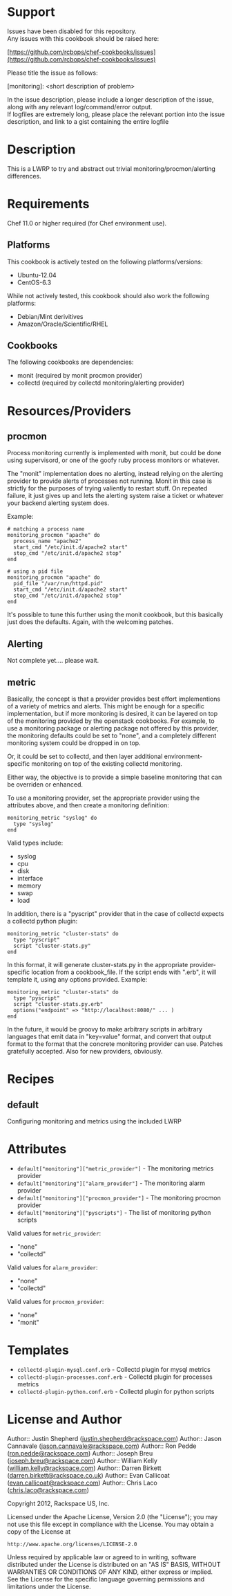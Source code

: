 Support
=======

Issues have been disabled for this repository.  
Any issues with this cookbook should be raised here:

[https://github.com/rcbops/chef-cookbooks/issues](https://github.com/rcbops/chef-cookbooks/issues)

Please title the issue as follows:

[monitoring]: \<short description of problem\>

In the issue description, please include a longer description of the issue, along with any relevant log/command/error output.  
If logfiles are extremely long, please place the relevant portion into the issue description, and link to a gist containing the entire logfile


Description
===========

This is a LWRP to try and abstract out trivial monitoring/procmon/alerting
differences.


Requirements
============

Chef 11.0 or higher required (for Chef environment use).

Platforms
---------

This cookbook is actively tested on the following platforms/versions:

* Ubuntu-12.04
* CentOS-6.3

While not actively tested, this cookbook should also work the following platforms:

* Debian/Mint derivitives
* Amazon/Oracle/Scientific/RHEL

Cookbooks
---------

The following cookbooks are dependencies:

* monit (required by monit procmon provider)
* collectd (required by collectd monitoring/alerting provider)

Resources/Providers
===================

procmon
-------

Process monitoring currently is implemented with monit, but could be
done using supervisord, or one of the goofy ruby process monitors or
whatever.

The "monit" implementation does no alerting, instead relying on the
alerting provider to provide alerts of processes not running.  Monit
in this case is strictly for the purposes of trying valiently to
restart stuff.  On repeated failure, it just gives up and lets the
alerting system raise a ticket or whatever your backend alerting
system does.

Example:

    # matching a process name
    monitoring_procmon "apache" do
      process_name "apache2"
      start_cmd "/etc/init.d/apache2 start"
      stop_cmd "/etc/init.d/apache2 stop"
    end

    # using a pid file
    monitoring_procmon "apache" do
      pid_file "/var/run/httpd.pid"
      start_cmd "/etc/init.d/apache2 start"
      stop_cmd "/etc/init.d/apache2 stop"
    end

It's possible to tune this further using the monit cookbook, but this
basically just does the defaults.  Again, with the welcoming patches.

Alerting
--------

Not complete yet.... please wait.

metric
------

Basically, the concept is that a provider provides best effort
implementions of a variety of metrics and alerts.  This might be
enough for a specific implementation, but if more monitoring is
desired, it can be layered on top of the monitoring provided by the
openstack cookbooks.  For example, to use a monitoring package or
alerting package not offered by this provider, the monitoring defaults
could be set to "none", and a completely different monitoring system
could be dropped in on top.

Or, it could be set to collectd, and then layer additional
environment-specific monitoring on top of the existing collectd
monitoring.

Either way, the objective is to provide a simple baseline monitoring
that can be overriden or enhanced.

To use a monitoring provider, set the appropriate provider using the
attributes above, and then create a monitoring definition:

    monitoring_metric "syslog" do
      type "syslog"
    end

Valid types include:

* syslog
* cpu
* disk
* interface
* memory
* swap
* load

In addition, there is a "pyscript" provider that in the case of collectd
expects a collectd python plugin:

    monitoring_metric "cluster-stats" do
      type "pyscript"
      script "cluster-stats.py"
    end

In this format, it will generate cluster-stats.py in the appropriate
provider-specific location from a cookbook_file.  If the script ends
with ".erb", it will template it, using any options provided.
Example:

    monitoring_metric "cluster-stats" do
      type "pyscript"
      script "cluster-stats.py.erb"
      options("endpoint" => "http://localhost:8080/" ... )
    end

In the future, it would be groovy to make arbitrary scripts in
arbitrary languages that emit data in "key=value" format, and convert
that output format to the format that the concrete monitoring provider
can use.  Patches gratefully accepted.  Also for new providers, obviously.

Recipes
=======

default
-------
Configuring monitoring and metrics using the included LWRP

Attributes
==========

* `default["monitoring"]["metric_provider"]` - The monitoring metrics provider
* `default["monitoring"]["alarm_provider"]` - The monitoring alarm provider
* `default["monitoring"]["procmon_provider"]` - The monitoring procmon provider
* `default["monitoring"]["pyscripts"]` - The list of monitoring python scripts

Valid values for `metric_provider`:

* "none"
* "collectd"

Valid values for `alarm_provider`:

* "none"
* "collectd"

Valid values for `procmon_provider`:

* "none"
* "monit"

Templates
=========
* `collectd-plugin-mysql.conf.erb` - Collectd plugin for mysql metrics
* `collectd-plugin-processes.conf.erb` - Collectd plugin for processes metrics
* `collectd-plugin-python.conf.erb` - Collectd plugin for python scripts

License and Author
==================

Author:: Justin Shepherd (<justin.shepherd@rackspace.com>)
Author:: Jason Cannavale (<jason.cannavale@rackspace.com>)
Author:: Ron Pedde (<ron.pedde@rackspace.com>)
Author:: Joseph Breu (<joseph.breu@rackspace.com>)
Author:: William Kelly (<william.kelly@rackspace.com>)
Author:: Darren Birkett (<darren.birkett@rackspace.co.uk>)
Author:: Evan Callicoat (<evan.callicoat@rackspace.com>)
Author:: Chris Laco (<chris.laco@rackspace.com>)

Copyright 2012, Rackspace US, Inc.

Licensed under the Apache License, Version 2.0 (the "License");
you may not use this file except in compliance with the License.
You may obtain a copy of the License at

    http://www.apache.org/licenses/LICENSE-2.0

Unless required by applicable law or agreed to in writing, software
distributed under the License is distributed on an "AS IS" BASIS,
WITHOUT WARRANTIES OR CONDITIONS OF ANY KIND, either express or implied.
See the License for the specific language governing permissions and
limitations under the License.
